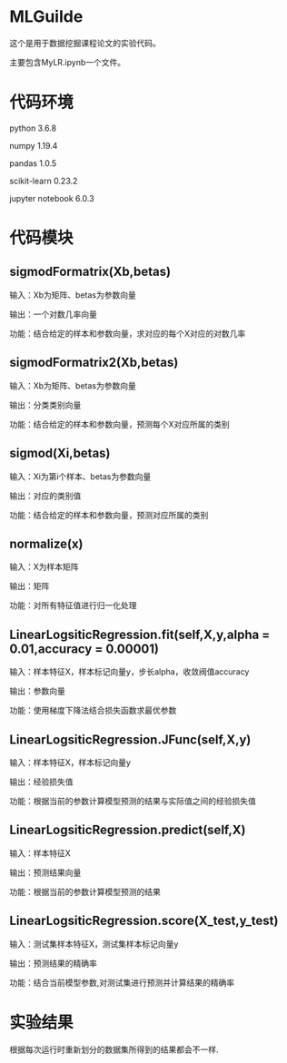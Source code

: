 # MLGuilde
这个是用于数据挖掘课程论文的实验代码。

主要包含MyLR.ipynb一个文件。

# 代码环境
python 3.6.8

numpy 1.19.4

pandas 1.0.5

scikit-learn 0.23.2

jupyter notebook 6.0.3

# 代码模块
## sigmodFormatrix(Xb,betas)
输入：Xb为矩阵、betas为参数向量

输出：一个对数几率向量

功能：结合给定的样本和参数向量，求对应的每个X对应的对数几率

## sigmodFormatrix2(Xb,betas)
输入：Xb为矩阵、betas为参数向量

输出：分类类别向量

功能：结合给定的样本和参数向量，预测每个X对应所属的类别

## sigmod(Xi,betas)
输入：Xi为第i个样本、betas为参数向量

输出：对应的类别值

功能：结合给定的样本和参数向量，预测对应所属的类别

## normalize(x)
输入：X为样本矩阵

输出：矩阵

功能：对所有特征值进行归一化处理

## LinearLogsiticRegression.fit(self,X,y,alpha = 0.01,accuracy = 0.00001)
输入：样本特征X，样本标记向量y，步长alpha，收敛阀值accuracy

输出：参数向量

功能：使用梯度下降法结合损失函数求最优参数

## LinearLogsiticRegression.JFunc(self,X,y)
输入：样本特征X，样本标记向量y

输出：经验损失值

功能：根据当前的参数计算模型预测的结果与实际值之间的经验损失值

## LinearLogsiticRegression.predict(self,X)
输入：样本特征X

输出：预测结果向量

功能：根据当前的参数计算模型预测的结果

## LinearLogsiticRegression.score(X_test,y_test)
输入：测试集样本特征X，测试集样本标记向量y

输出：预测结果的精确率

功能：结合当前模型参数,对测试集进行预测并计算结果的精确率

# 实验结果
根据每次运行时重新划分的数据集所得到的结果都会不一样.
